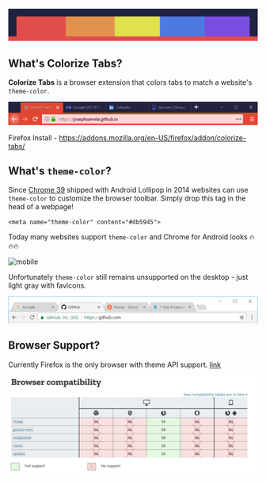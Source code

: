 ![firefox](images/banner.png)

## What's Colorize Tabs?

**Colorize Tabs** is a browser extension that colors tabs to match a website's `theme-color`.

![firefox](images/firefox.gif)

Firefox Install - https://addons.mozilla.org/en-US/firefox/addon/colorize-tabs/

## What's `theme-color`?

Since [Chrome 39](<https://developers.google.com/web/updates/2014/11/Support-for-theme-color-in-Chrome-39-for-Android>) shipped with Android Lollipop in 2014 websites can use `theme-color` to customize the browser toolbar. Simply drop this tag in the head of a webpage!
```
<meta name="theme-color" content="#db5945">
```
Today many websites support `theme-color` and Chrome for Android looks 🔥🔥🔥

![mobile](images/mobile.gif)

Unfortunately `theme-color` still remains unsupported on the desktop - just light gray with favicons.

![chrome](images/chrome.PNG)

## Browser Support?

Currently Firefox is the only browser with theme API support. [link](https://developer.mozilla.org/en-US/Add-ons/WebExtensions/API/theme#Browser_compatibility)

![chrome](images/compatibility.PNG)
